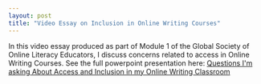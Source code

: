 ```yaml
---
layout: post
title: "Video Essay on Inclusion in Online Writing Courses"
---
```

In this video essay produced as part of Module 1 of the Global Society of Online Literacy Educators, I discuss concerns related to access in Online Writing Courses. See the full powerpoint presentation here: [Questions I'm asking About Access and Inclusion in my Online Writing Classroom](https://docs.google.com/presentation/d/1ctZWZJpfbwLTNmR5jNc5uWWXq9Apmx9FDd48k31ne0Y/edit?usp=sharing)  